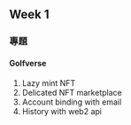 ## Week 1
### 專題
#### Golfverse
1. Lazy mint NFT
2. Delicated NFT marketplace
3. Account binding with email
4. History with web2 api
